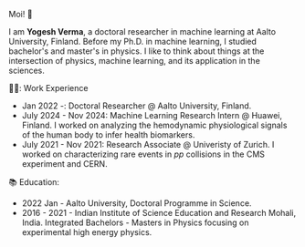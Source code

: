 Moi! 👋

I am **Yogesh Verma**, a doctoral researcher in machine learning at Aalto University, Finland. Before my Ph.D. in machine learning, I studied bachelor's and master's in physics. I like to think about things at the intersection of physics, machine learning, and its application in the sciences.

🧑‍💻: Work Experience
- Jan 2022 -: Doctoral Researcher @ Aalto University, Finland.
- July 2024 - Nov 2024:  Machine Learning Research Intern @ Huawei, Finland. I worked on analyzing the hemodynamic physiological signals of the human body to infer health biomarkers.
- July 2021 - Nov 2021: Research Associate @ Univeristy of Zurich. I worked on characterizing rare events in _pp_ collisions in the CMS experiment and CERN.


📚 Education:
- 2022 Jan - Aalto University, Doctoral Programme in Science.
- 2016 - 2021 -  Indian Institute of Science Education and Research Mohali, India. Integrated Bachelors - Masters in Physics focusing on experimental high energy physics.
